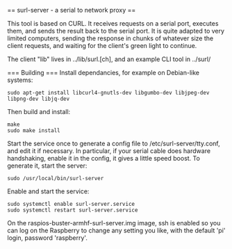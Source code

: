 == surl-server - a serial to network proxy ==

This tool is based on CURL. It receives requests on a serial port,
executes them, and sends the result back to the serial port.  It is
quite adapted to very limited computers, sending the response in chunks
of whatever size the client requests, and waiting for the client's
green light to continue.

The client "lib" lives in ../lib/surl.[ch], and an example CLI tool in
../surl/

=== Building ===
Install dependancies, for example on Debian-like systems:

```
sudo apt-get install libcurl4-gnutls-dev libgumbo-dev libjpeg-dev libpng-dev libjq-dev
```

Then build and install:
```
make
sudo make install
```

Start the service once to generate a config file to /etc/surl-server/tty.conf, and edit it if necessary. In particular, if your serial cable does hardware handshaking, enable it in the config, it gives a little speed boost. To generate it, start the server:

```
sudo /usr/local/bin/surl-server
```

Enable and start the service:

```
sudo systemctl enable surl-server.service
sudo systemctl restart surl-server.service
```

On the raspios-buster-armhf-surl-server.img image, ssh is enabled so you can log on the Raspberry to change any setting you like, with the default 'pi' login, password 'raspberry'.
